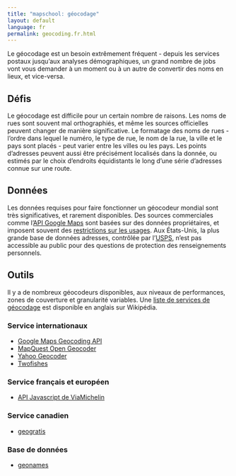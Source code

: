 ```yaml
---
title: "mapschool: géocodage"
layout: default
language: fr
permalink: geocoding.fr.html
---
```


Le géocodage est un besoin extrêmement fréquent - depuis les services postaux jusqu’aux analyses démographiques, un grand nombre de jobs vont vous demander à un moment ou à un autre de convertir des noms en lieux, et vice-versa.

## Défis

Le géocodage est difficile pour un certain nombre de raisons. Les noms de rues sont souvent mal orthographiés, et même les sources officielles peuvent changer de manière significative. Le formatage des noms de rues - l’ordre dans lequel le numéro, le type de rue, le nom de la rue, la ville et le pays sont placés - peut varier entre les villes ou les pays. Les points d’adresses peuvent aussi être précisément localisés dans la donnée, ou estimés par le choix d’endroits équidistants le long d’une série d’adresses connue sur une route.

## Données

Les données requises pour faire fonctionner un géocodeur mondial sont très significatives, et rarement disponibles. Des sources commerciales comme l’[API Google Maps](https://developers.google.com/maps/documentation/geocoding/) sont basées sur des données propriétaires, et imposent souvent des [restrictions sur les usages](https://developers.google.com/maps/terms#section_10_12). Aux États-Unis, la plus grande base de données adresses, contrôlée par l’[USPS](https://www.usps.com/), n’est pas accessible au public pour des questions de protection des renseignements personnels.

## Outils

Il y a de nombreux géocodeurs disponibles, aux niveaux de performances, zones de couverture et granularité variables. Une [liste de services de géocodage](http://en.wikipedia.org/wiki/List_of_geocoding_systems) est disponible en anglais sur Wikipédia.

### Service internationaux

* [Google Maps Geocoding API](https://developers.google.com/maps/documentation/geocoding/)
* [MapQuest Open Geocoder](https://developer.mapquest.com/web/products/open/geocoding-service)
* [Yahoo Geocoder](https://developer.yahoo.com/boss/geo/)
* [Twofishes](http://demo.twofishes.net/)

### Service français et européen

* [API Javascript de ViaMichelin](http://dev.viamichelin.fr/geocoding-js.html)

### Service canadien

* [geogratis](http://geogratis.gc.ca/site/fra/geoloc)

### Base de données

* [geonames](http://www.geonames.org/)
